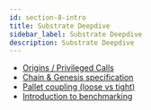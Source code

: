 ```yaml
---
id: section-8-intro
title: Substrate Deepdive
sidebar_label: Substrate Deepdive
description: Substrate Deepdive
---
```


- [Origins / Privileged Calls](./origins-calls.md)
- [Chain & Genesis specification](./chain-genesis-spec.md)
- [Pallet coupling (loose vs tight)](./pallet-coupling.md)
- [Introduction to benchmarking](./benchmarking.md)